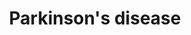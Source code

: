 ---
annotations:
- type: Disease Ontology
  value: Lewy body dementia
- type: Pathway Ontology
  value: Parkinson's disease pathway
- type: Cell Type Ontology
  value: neuron
- type: Pathway Ontology
  value: neurodegenerative pathway
- type: Disease Ontology
  value: Parkinson's disease
- type: Pathway Ontology
  value: disease pathway
authors:
- Fehrhart
- MaintBot
- Mick Eikelhof
- Eweitz
description: 'Most people with Parkinson''s disease have idiopathic Parkinson''s disease
  (having no specific known cause). A small proportion of cases, however, can be attributed
  to known genetic factors. Mutations in specific genes have been conclusively shown
  to cause PD. These genes code for alpha-synuclein (SNCA), parkin (PRKN), leucine-rich
  repeat kinase 2 (LRRK2 or dardarin), PTEN-induced putative kinase 1 (PINK1), DJ-1
  and ATP13A2.[4][22] In most cases, people with these mutations will develop PD.
  With the exception of LRRK2, however, they account for only a small minority of
  cases of PD.[4] The most extensively studied PD-related genes are SNCA and LRRK2.
  Mutations in genes including SNCA, LRRK2 and glucocerebrosidase (GBA) have been
  found to be risk factors for sporadic PD. The role of the SNCA gene is important
  in PD because the alpha-synuclein protein is the main component of Lewy bodies.[22]
  Missense mutations of the gene (in which a single nucleotide is changed), and duplications
  and triplications of the locus containing it have been found in different groups
  with familial PD. Mutations in LRRK2 are the most common known cause of familial
  and sporadic PD, accounting for approximately 5% of individuals with a family history
  of the disease and 3% of sporadic cases.  This is an updated copy of the human parkinson
  disease pathway (WP2371).   Sources: [http://en.wikipedia.org/wiki/Parkinson''s_disease
  wikipedia], [https://www.qiagen.com/geneglobe/pathwayview.aspx?pathwayID=345 Quigen],
  and [http://www.genome.jp/kegg/pathway/hsa/hsa05012.html KEGG].'
last-edited: 2021-05-23
organisms:
- Mus musculus
redirect_from:
- /index.php/Pathway:WP3638
- /instance/WP3638
schema-jsonld:
- '@context': https://schema.org/
  '@id': https://wikipathways.github.io/pathways/WP3638.html
  '@type': Dataset
  creator:
    '@type': Organization
    name: WikiPathways
  description: 'Most people with Parkinson''s disease have idiopathic Parkinson''s
    disease (having no specific known cause). A small proportion of cases, however,
    can be attributed to known genetic factors. Mutations in specific genes have been
    conclusively shown to cause PD. These genes code for alpha-synuclein (SNCA), parkin
    (PRKN), leucine-rich repeat kinase 2 (LRRK2 or dardarin), PTEN-induced putative
    kinase 1 (PINK1), DJ-1 and ATP13A2.[4][22] In most cases, people with these mutations
    will develop PD. With the exception of LRRK2, however, they account for only a
    small minority of cases of PD.[4] The most extensively studied PD-related genes
    are SNCA and LRRK2. Mutations in genes including SNCA, LRRK2 and glucocerebrosidase
    (GBA) have been found to be risk factors for sporadic PD. The role of the SNCA
    gene is important in PD because the alpha-synuclein protein is the main component
    of Lewy bodies.[22] Missense mutations of the gene (in which a single nucleotide
    is changed), and duplications and triplications of the locus containing it have
    been found in different groups with familial PD. Mutations in LRRK2 are the most
    common known cause of familial and sporadic PD, accounting for approximately 5%
    of individuals with a family history of the disease and 3% of sporadic cases.  This
    is an updated copy of the human parkinson disease pathway (WP2371).   Sources:
    [http://en.wikipedia.org/wiki/Parkinson''s_disease wikipedia], [https://www.qiagen.com/geneglobe/pathwayview.aspx?pathwayID=345
    Quigen], and [http://www.genome.jp/kegg/pathway/hsa/hsa05012.html KEGG].'
  keywords:
  - ''
  - (Electron Transport Chain)
  - mmu-mir-132
  - Gpr37
  - mmu-mir-128-1
  - Oxidative Phosphorylation
  - Ube2g2
  - mmu-mir-34b
  - mmu-mir-10a
  - WNT Signaling
  - mmu-mir-19a
  - mmu-mir-370
  - mmu-let-7g
  - Pink1
  - mmu-mir-212
  - 'mmu-mir-195a '
  - mmu-mir-338
  - Casp7
  - 'Ube2l6 '
  - Ubb
  - MAPK Signaling
  - mmu-mir-375
  - Cycs
  - Lrrk2
  - Mapk11
  - Mapk14
  - Ube2g1
  - mmu-mir-128-2
  - Slc6a3
  - Eprs
  - 'mmu-mir-34c '
  - Casp9
  - Apaf1
  - Atxn2
  - Mapk13
  - Mapk12
  - Sncaip
  - Ccne1
  - mmu-mir-127
  - mmu-mir-409
  - 'mmu-mir-136 '
  - 'mmu-mir-30e '
  - Casp3
  - mmu-mir-431
  - Park7
  - Htra2
  - mmu-mir-503
  - Sept5
  - ROS
  - Apoptosis Pathway
  - 'Cycs '
  - Th
  - mmu-mir-195a
  - mmu-mir-1224
  - Casp2
  - L-Tyrosine
  - 'mmu-mir-16-2 '
  - Park2
  - Uba7
  - mmu-mir-26b
  - mmu-mir-873a
  - Syt11
  - Ddc
  - Ccne2
  - mmu-mir-433
  - Uba1
  - mmu-mir-485
  - mmu-mir-30a
  - 'Ube2l3 '
  - Dopamine
  - L-DOPA
  - mmu-mir-34c
  - Snca
  - Ube2j2
  - Uchl1
  - Casp6
  - 'Ube2j1 '
  license: CC0
  name: Parkinson's disease
seo: CreativeWork
title: Parkinson's disease
wpid: WP3638
---